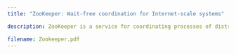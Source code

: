 ```yaml
---
title: "ZooKeeper: Wait-free coordination for Internet-scale systems"

description: ZooKeeper is a service for coordinating processes of distributed applications. It incorporates elements from group messaging, shared registers, and distributed lock services in a replicated, centralized service.

filename: Zookeeper.pdf
---
```

